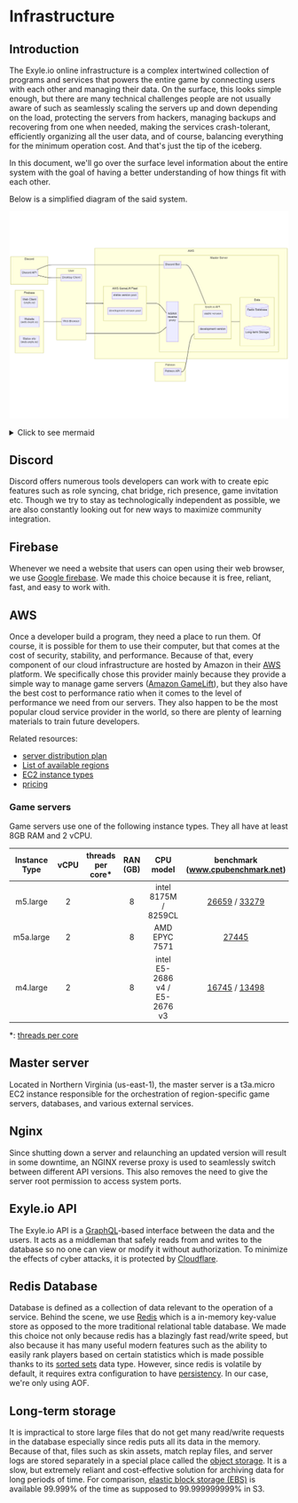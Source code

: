 # Infrastructure

## Introduction

The Exyle.io online infrastructure is a complex intertwined
collection of programs and services that powers the entire
game by connecting users with each other and managing their data.
On the surface, this looks simple enough, but there are many technical
challenges people are not usually aware of such as seamlessly scaling
the servers up and down depending on the load, protecting the servers
from hackers, managing backups and recovering from one when needed,
making the services crash-tolerant, efficiently organizing all the user
data, and of course, balancing everything for the minimum operation cost.
And that's just the tip of the iceberg.

In this document, we'll go over the surface level information about
the entire system with the goal of having a better understanding of how
things fit with each other.

Below is a simplified diagram of the said system.

![infrastructure plan](../../img/infrastructure.png)

<details>
<summary>Click to see mermaid</summary>

Nah, [this mermaid](https://mermaid-js.github.io) LMAO.

```
flowchart LR
    subgraph firebase[Firebase]
        direction LR
        web-client["Web Client\n(exyle.io)"]
        website["Website\n(web.exyle.io)"]
        status-site["Status site\n(web.exyle.io)"]
    end
    firebase --- browser

    subgraph discord[Discord]
        discord-api[Discord API]
    end
    discord-api --- desktop-client
    discord-api --- discord-bot
    discord-bot --- exyleio-api

    subgraph patreon[Patreon]
        patreon-api[Patreon API]
    end
    patreon-api --- exyleio-api

    subgraph user[User]
        browser[Web Browser]
        desktop-client[Desktop Client]
    end
    user --- nginx-proxy
    user --- aws-gamelift-fleet

    subgraph aws[AWS]
        classDef aws_padding fill:none,stroke:none
        subgraph aws_padding [ ]
            subgraph aws-gamelift-fleet[AWS GameLift Fleet]
                direction LR
                region-servers-stable[stable version pool]
                region-servers-dev[development version pool]
            end
            aws-gamelift-fleet --- nginx-proxy

            subgraph master-server[Master Server]
                discord-bot[Discord Bot]
                nginx-proxy[ \n\n\n NGINX \n reverse \n proxy \n\n\n\n]

                subgraph exyleio-api[Exyle.io API]
                    direction LR
                    api-stable[stable version]
                    api-dev[development version]
                end

                subgraph data[Data]
                    direction LR
                    redis-db[(Redis Database)]
                    long-term-storage[(Long-term Storage)]
                end
            end
            nginx-proxy --- exyleio-api
            exyleio-api --- data
        end
        class aws_padding aws_padding
    end
```

</details>

## Discord

Discord offers numerous tools developers can work with to create epic
features such as role syncing, chat bridge, rich presence, game
invitation etc. Though we try to stay as technologically independent
as possible, we are also constantly looking out for new ways to
maximize community integration.

## Firebase

Whenever we need a website that users can open using their web browser,
we use [Google firebase](https://firebase.google.com). We made this
choice because it is free, reliant, fast, and easy to work with.

## AWS

Once a developer build a program, they need a place to run them.
Of course, it is possible for them to use their computer, but that
comes at the cost of security, stability, and performance. Because
of that, every component of our cloud infrastructure are hosted by
Amazon in their [AWS](https://aws.amazon.com) platform. We
specifically chose this provider mainly because they provide a simple
way to manage game servers
([Amazon GameLift](https://aws.amazon.com/gamelift)), but they also
have the best cost to performance ratio when it comes to the level of
performance we need from our servers. They also happen to be the most
popular cloud service provider in the world, so there are plenty of
learning materials to train future developers.

Related resources:

- [server distribution plan](./server-distribution-plan.md)
- [List of available regions](https://docs.aws.amazon.com/AWSEC2/latest/UserGuide/using-regions-availability-zones.html)
- [EC2 instance types](https://aws.amazon.com/ko/ec2/instance-types)
- [pricing](https://aws.amazon.com/ko/gamelift/pricing)

### Game servers

Game servers use one of the following instance types.
They all have at least 8GB RAM and 2 vCPU.

| Instance Type | vCPU | threads per core\* | RAN (GB) |           CPU model           |                                       benchmark (www.cpubenchmark.net)                                        |
| :-----------: | :--: | :----------------: | :------: | :---------------------------: | :-----------------------------------------------------------------------------------------------------------: |
|   m5.large    |  2   |                    |    8     |     intel 8175M / 8259CL      | [26659](https://www.cpubenchmark.net/cpu.php?id=3311) / [33279](https://www.cpubenchmark.net/cpu.php?id=3671) |
|   m5a.large   |  2   |                    |    8     |         AMD EPYC 7571         |                             [27445](https://www.cpubenchmark.net/cpu.php?id=3543)                             |
|   m4.large    |  2   |                    |    8     | intel E5-2686 v4 / E5-2676 v3 | [16745](https://www.cpubenchmark.net/cpu.php?id=2870) / [13498](https://www.cpubenchmark.net/cpu.php?id=2643) |

\*: [threads per core](https://docs.aws.amazon.com/AWSEC2/latest/UserGuide/cpu-options-supported-instances-values.html)

## Master server

Located in Northern Virginia (us-east-1), the master server is
a t3a.micro EC2 instance responsible for the orchestration of
region-specific game servers, databases, and various external
services.

## Nginx

Since shutting down a server and relaunching an updated version
will result in some downtime, an NGINX reverse proxy is used to
seamlessly switch between different API versions. This also
removes the need to give the server root permission to access
system ports.

## Exyle.io API

The Exyle.io API is a [GraphQL](https://graphql.org)-based interface
between the data and the users. It acts as a middleman that safely
reads from and writes to the database so no one can view or modify
it without authorization. To minimize the effects of cyber attacks,
it is protected by [Cloudflare](https://www.cloudflare.com).

## Redis Database

Database is defined as a collection of data relevant to the operation of
a service. Behind the scene, we use [Redis](https://redis.com) which is a
in-memory key-value store as opposed to the more traditional relational
table database. We made this choice not only because redis has a blazingly
fast read/write speed, but also because it has many useful modern features
such as the ability to easily rank players based on certain statistics which
is made possible thanks to its
[sorted sets](https://redis.io/docs/data-types/sorted-sets) data type.
However, since redis is volatile by default, it requires extra configuration
to have [persistency](https://redis.io/docs/manual/persistence).
In our case, we're only using AOF.

## Long-term storage

It is impractical to store large files that do not get many read/write requests
in the database especially since redis puts all its data in the memory. Because
of that, files such as skin assets, match replay files, and server logs are
stored separately in a special place called the
[object storage](https://aws.amazon.com/s3). It is a slow, but extremely reliant
and cost-effective solution for archiving data for long periods of time. For
comparison, [elastic block storage (EBS)](https://aws.amazon.com/ebs) is
available 99.999% of the time as supposed to 99.999999999% in S3.
